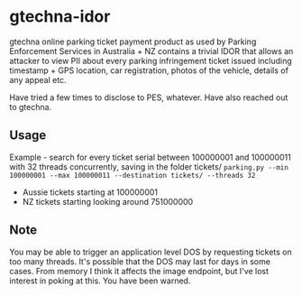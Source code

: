 # gtechna-idor
gtechna online parking ticket payment product as used by Parking Enforcement Services in Australia + NZ contains a trivial IDOR 
that allows an attacker to view PII about every parking infringement ticket issued including timestamp + GPS location, car registration, 
photos of the vehicle, details of any appeal etc.

Have tried a few times to disclose to PES, whatever. Have also reached out to gtechna.

## Usage

Example - search for every ticket serial between 100000001 and 100000011 with 32 threads concurrently, saving in the folder tickets/
`parking.py --min 100000001 --max 100000011 --destination tickets/ --threads 32`

* Aussie tickets starting at 100000001
* NZ tickets starting looking around 751000000

## Note

You may be able to trigger an application level DOS by requesting tickets on too many threads. It's possible that the DOS may last for 
days in some cases. From memory I think it affects the image endpoint, but I've lost interest in poking at this. You have been warned.
